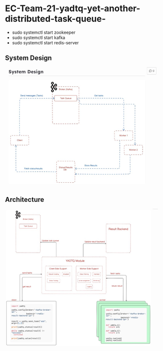 # EC-Team-21-yadtq-yet-another-distributed-task-queue-

- sudo systemctl start zookeeper
- sudo systemctl start kafka
- sudo systemctl start redis-server

## System Design
![system_design](system_design.jpg)

## Architecture
![architecture](architecture.jpg)
